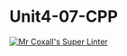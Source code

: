 # Unit4-07-CPP
[![Mr Coxall's Super Linter](https://github.com/ICS3U-C-Programming-Remy-S/Unit4-07-CPP/workflows/Mr%20Coxall's%20Super%20Linter/badge.svg)](https://github.com/ICS3U-C-Programming-Remy-S/Unit4-07-CPP/actions/)
